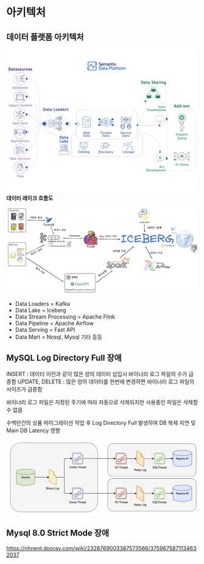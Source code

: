 # 아키텍처

## 데이터 플랫폼 아키텍처

![datalake](./images/bbb.gif)
**데이터 레이크 흐름도**

![data](./images/data_platform.png)

- Data Loaders = Kafka
- Data Lake = Iceberg
- Data Stream Processing = Apache Flink
- Data Pipeline = Apache Airflow
- Data Serving = Fast API
- Data Mart = Nosql, Mysql 기타 등등

## MySQL Log Directory Full 장애

INSERT : 데이터 이전과 같이 많은 양의 데이터 삽입시 바이너리 로그 파일의 수가 급증함
UPDATE, DELETE : 많은 양의 데이터를 한번에 변경하면 바이너리 로그 파일의 사이즈가 급증함

바이너리 로그 파일은 지정된 주기에 따라 자동으로 삭제되지만 사용중인 파일은 삭제할 수 없음

수백만건의 상품 마이그레이션 작업 후 Log Directory Full 발생하여 DB 복제 지연 및 Main DB Latency 영향

![log](./images/BinaryLog.png)

## Mysql 8.0 Strict Mode 장애

https://nhnent.dooray.com/wiki/2328769003387573566/3759675871134632037
